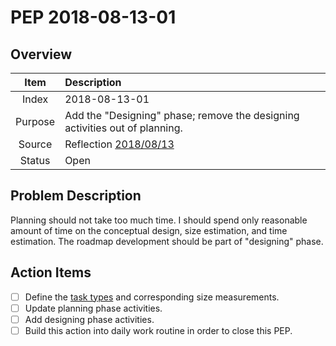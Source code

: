 # PEP 2018-08-13-01

## Overview

| Item | Description |
|:----:|:------------|
| Index | 2018-08-13-01 |
| Purpose | Add the "Designing" phase; remove the designing activities out of planning. |
| Source | Reflection [2018/08/13](https://github.com/yaobinwen/myPSP/blob/master/myPSP/Reflections/2018-08.md#20180813-mondey) |
| Status | Open |

## Problem Description

Planning should not take too much time. I should spend only reasonable amount of time on the conceptual design, size estimation, and time estimation. The roadmap development should be part of "designing" phase.

## Action Items

- [ ] Define the [task types](https://github.com/yaobinwen/myPSP/blob/master/myPSP/Reflections/2018-07.md#20180716-monday) and corresponding size measurements.
- [ ] Update planning phase activities.
- [ ] Add designing phase activities.
- [ ] Build this action into daily work routine in order to close this PEP.
